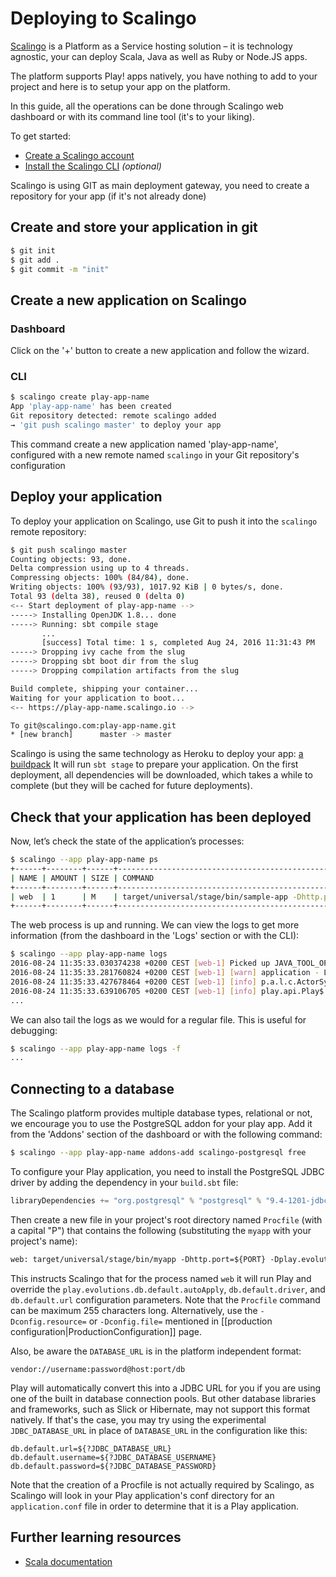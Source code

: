 <!--- Copyright (C) 2009-2016 Lightbend Inc. <https://www.lightbend.com> -->
# Deploying to Scalingo

[Scalingo](https://scalingo.com/) is a Platform as a Service hosting solution –
it is technology agnostic, your can deploy Scala, Java as well as Ruby or
Node.JS apps.

The platform supports Play! apps natively, you have nothing to add to your project and
here is to setup your app on the platform.

In this guide, all the operations can be done through Scalingo web dashboard or with its
command line tool (it's to your liking).

To get started:

* [Create a Scalingo account](https://scalingo.com)
* [Install the Scalingo CLI](http://cli.scalingo.com) _(optional)_

Scalingo is using GIT as main deployment gateway, you need to create a repository for your
app (if it's not already done)

## Create and store your application in git

```bash
$ git init
$ git add .
$ git commit -m "init"
```

## Create a new application on Scalingo

### Dashboard

Click on the '+' button to create a new application and follow the wizard.

### CLI

```bash
$ scalingo create play-app-name
App 'play-app-name' has been created
Git repository detected: remote scalingo added
→ 'git push scalingo master' to deploy your app
```

This command create a new application named 'play-app-name', configured with a
new remote named `scalingo` in your Git repository's configuration

## Deploy your application

To deploy your application on Scalingo, use Git to push it into the `scalingo`
remote repository:

```bash
$ git push scalingo master
Counting objects: 93, done.
Delta compression using up to 4 threads.
Compressing objects: 100% (84/84), done.
Writing objects: 100% (93/93), 1017.92 KiB | 0 bytes/s, done.
Total 93 (delta 38), reused 0 (delta 0)
<-- Start deployment of play-app-name -->
-----> Installing OpenJDK 1.8... done
-----> Running: sbt compile stage
       ...
       [success] Total time: 1 s, completed Aug 24, 2016 11:31:43 PM
-----> Dropping ivy cache from the slug
-----> Dropping sbt boot dir from the slug
-----> Dropping compilation artifacts from the slug

Build complete, shipping your container...
Waiting for your application to boot...
<-- https://play-app-name.scalingo.io -->

To git@scalingo.com:play-app-name.git
* [new branch]      master -> master
```

Scalingo is using the same technology as Heroku to deploy your app: [a
buildpack](https://github.com/Scalingo/scala-buildpack) It will run `sbt stage`
to prepare your application. On the first deployment, all dependencies will be
downloaded, which takes a while to complete (but they will be cached for future
deployments).

## Check that your application has been deployed

Now, let’s check the state of the application’s processes:

```bash
$ scalingo --app play-app-name ps
+------+--------+------+-----------------------------------------------------------+
| NAME | AMOUNT | SIZE | COMMAND                                                   |
+------+--------+------+-----------------------------------------------------------+
| web  | 1      | M    | target/universal/stage/bin/sample-app -Dhttp.port=${PORT} |
+------+--------+------+-----------------------------------------------------------+
```

The web process is up and running. We can view the logs to get more information
(from the dashboard in the 'Logs' section or with the CLI):

```bash
$ scalingo --app play-app-name logs
2016-08-24 11:35:33.030374238 +0200 CEST [web-1] Picked up JAVA_TOOL_OPTIONS: -Xmx384m -Xss512k -Dfile.encoding=UTF-8
2016-08-24 11:35:33.281760824 +0200 CEST [web-1] [warn] application - Logger configuration in conf files is deprecated and has no effect. Use a logback configuration file instead.
2016-08-24 11:35:33.427678464 +0200 CEST [web-1] [info] p.a.l.c.ActorSystemProvider - Starting application default Akka system: application
2016-08-24 11:35:33.639106705 +0200 CEST [web-1] [info] play.api.Play$ - Application started (Prod)
...
```

We can also tail the logs as we would for a regular file.  This is useful for debugging:

```bash
$ scalingo --app play-app-name logs -f
...
```
## Connecting to a database

The Scalingo platform provides multiple database types, relational or not, we
encourage you to use the PostgreSQL addon for your play app. Add it from the
'Addons' section of the dashboard or with the following command:

```bash
$ scalingo --app play-app-name addons-add scalingo-postgresql free
```

To configure your Play application, you need to install the PostgreSQL JDBC
driver by adding the dependency in your `build.sbt` file:

```scala
libraryDependencies += "org.postgresql" % "postgresql" % "9.4-1201-jdbc41"
```

Then create a new file in your project's root directory named `Procfile` (with
a capital "P") that contains the following (substituting the `myapp` with your
project's name):

```txt
web: target/universal/stage/bin/myapp -Dhttp.port=${PORT} -Dplay.evolutions.db.default.autoApply=true -Ddb.default.driver=org.postgresql.Driver -Ddb.default.url=${DATABASE_URL}
```

This instructs Scalingo that for the process named `web` it will run Play and
override the `play.evolutions.db.default.autoApply`, `db.default.driver`, and
`db.default.url` configuration parameters.  Note that the `Procfile` command
can be maximum 255 characters long.  Alternatively, use the
`-Dconfig.resource=` or `-Dconfig.file=` mentioned in [[production
configuration|ProductionConfiguration]] page.

Also, be aware the `DATABASE_URL` is in the platform independent format:

```text
vendor://username:password@host:port/db
```

Play will automatically convert this into a JDBC URL for you if you are using one
of the built in database connection pools. But other database libraries and
frameworks, such as Slick or Hibernate, may not support this format natively.
If that's the case, you may try using the experimental `JDBC_DATABASE_URL` in
place of `DATABASE_URL` in the configuration like this:

```text
db.default.url=${?JDBC_DATABASE_URL}
db.default.username=${?JDBC_DATABASE_USERNAME}
db.default.password=${?JDBC_DATABASE_PASSWORD}
```

Note that the creation of a Procfile is not actually required by Scalingo, as
Scalingo will look in your Play application's conf directory for an
`application.conf` file in order to determine that it is a Play application.

## Further learning resources

* [Scala documentation](http://doc.scalingo.com/languages/scala/)
